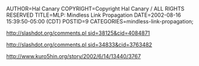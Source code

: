 AUTHOR=Hal Canary
COPYRIGHT=Copyright Hal Canary / ALL RIGHTS RESERVED
TITLE=MLP: Mindless Link Propagation
DATE=2002-08-16 15:39:50-05:00 (CDT)
POSTID=9
CATEGORIES=mindless-link-propagation;

[http://slashdot.org/comments.pl sid=38125&cid=4084871](http://slashdot.org/comments.pl?sid=38125&cid=4084871)

[http://slashdot.org/comments.pl sid=34833&cid=3763482](http://slashdot.org/comments.pl?sid=34833&cid=3763482)

<http://www.kuro5hin.org/story/2002/6/14/13440/3767>
